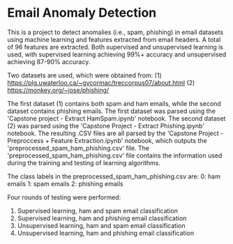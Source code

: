 # Email Anomaly Detection

This is a project to detect anomalies (i.e., spam, phishing) in email datasets using machine learning and features extracted from email headers. A total of 96 features are extracted. Both supervised and unsupervised learning is used, with supervised learning achieving 99%+ accuracy and unsupervised achieving 87-90% accuracy. 

Two datasets are used, which were obtained from:
(1) https://plg.uwaterloo.ca/~gvcormac/treccorpus07/about.html
(2) https://monkey.org/~jose/phishing/

The first dataset (1) contains both spam and ham emails, while the second dataset contains phishing emails. The first dataset was parsed using the 'Capstone project - Extract HamSpam.ipynb' notebook. The second dataset (2) was parsed using the 'Capstone Project - Extract Phishing.ipynb' notebook. The resulting .CSV files are all parsed by the 'Capstone Project - Preproccess + Feature Extraction.ipynb' notebook, which outputs the 'preprocessed_spam_ham_phishing.csv' file. The 'preprocessed_spam_ham_phishing.csv' file contains the information used during the training and testing of learning algorithms.

The class labels in the preprocessed_spam_ham_phishing.csv are:
0: ham emails
1: spam emails
2: phishing emails

Four rounds of testing were performed:
1) Supervised learning, ham and spam email classification
2) Supervised learning, ham and phishing email classification
3) Unsupervised learning, ham and spam email classification
4) Unsupervised learning, ham and phishing email classification